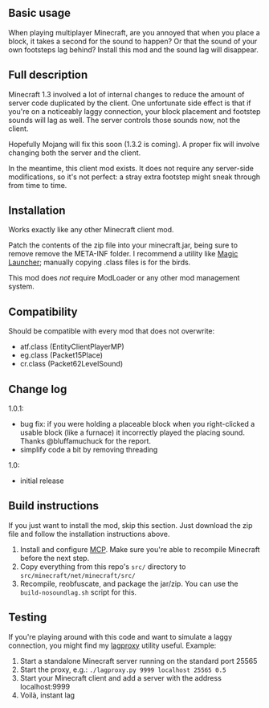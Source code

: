 Basic usage
-----------
When playing multiplayer Minecraft, are you annoyed that when you place a block,
it takes a second for the sound to happen? Or that the sound of your own
footsteps lag behind? Install this mod and the sound lag will disappear.

Full description
----------------
Minecraft 1.3 involved a lot of internal changes to reduce the amount of server
code duplicated by the client. One unfortunate side effect is that if you're on
a noticeably laggy connection, your block placement and footstep sounds will
lag as well. The server controls those sounds now, not the client.

Hopefully Mojang will fix this soon (1.3.2 is coming). A proper fix will involve
changing both the server and the client.

In the meantime, this client mod exists. It does not require any server-side
modifications, so it's not perfect: a stray extra footstep might sneak through
from time to time.

Installation
------------
Works exactly like any other Minecraft client mod.

Patch the contents of the zip file into your minecraft.jar, being sure to remove
remove the META-INF folder. I recommend a utility like [Magic Launcher](http://www.minecraftforum.net/topic/939149-launcher-magic-launcher-098-mods-options-news/);
manually copying .class files is for the birds.

This mod does *not* require ModLoader or any other mod management system.

Compatibility
-------------
Should be compatible with every mod that does not overwrite:
- atf.class (EntityClientPlayerMP)
- eg.class (Packet15Place)
- cr.class (Packet62LevelSound)

Change log
----------
1.0.1:
 - bug fix: if you were holding a placeable block when you right-clicked a
   usable block (like a furnace) it incorrectly played the placing sound.
   Thanks @bluffamuchuck for the report.
 - simplify code a bit by removing threading

1.0:
 - initial release

Build instructions
------------------
If you just want to install the mod, skip this section. Just download the zip
file and follow the installation instructions above.
 1. Install and configure [MCP](http://mcp.ocean-labs.de/index.php/MCP_Releases).
    Make sure you're able to recompile Minecraft before the next step.
 2. Copy everything from this repo's `src/` directory to
    `src/minecraft/net/minecraft/src/`
 3. Recompile, reobfuscate, and package the jar/zip.
    You can use the `build-nosoundlag.sh` script for this.

Testing
-------
If you're playing around with this code and want to simulate a laggy connection,
you might find my [lagproxy](https://github.com/bencvt/lagproxy) utility useful.
Example:
 1. Start a standalone Minecraft server running on the standard port 25565
 2. Start the proxy, e.g.: `./lagproxy.py 9999 localhost 25565 0.5`
 3. Start your Minecraft client and add a server with the address localhost:9999
 4. Voilà, instant lag

